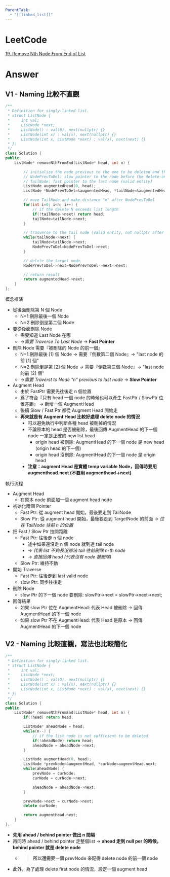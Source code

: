 ```yaml
---
ParentTask:
  - "[[linked_list]]"
---
```


# LeetCode
[19. Remove Nth Node From End of List](https://leetcode.com/problems/remove-nth-node-from-end-of-list/)

# Answer
## V1 - Naming 比較不直觀
```Cpp
/**
 * Definition for singly-linked list.
 * struct ListNode {
 *     int val;
 *     ListNode *next;
 *     ListNode() : val(0), next(nullptr) {}
 *     ListNode(int x) : val(x), next(nullptr) {}
 *     ListNode(int x, ListNode *next) : val(x), next(next) {}
 * };
 */
class Solution {
public:
    ListNode* removeNthFromEnd(ListNode* head, int n) {

        // initialize the node previous to the one to be deleted and the node on the tail
		// NodePrevToDel: slow pointer to the node before the delete-one
		// TailNode: fast pointer to the last node (valid entity)
        ListNode augmentedHead(0, head);
        ListNode *NodePrevToDel=&augmentedHead, *tailNode=&augmentedHead;

        // move TailNode and make distance "n" after NodePrevToDel
        for(int i=0; i<n; i++) {
            // if the delete N exceeds list length
            if(!tailNode->next) return head;
            tailNode=tailNode->next;
        }

        // trasverse to the tail node (valid entity, not nullptr after last node)
        while(tailNode->next) {
            tailNode=tailNode->next;
            NodePrevToDel=NodePrevToDel->next;
        }

        // delete the target node
        NodePrevToDel->next=NodePrevToDel->next->next;

        // return result
        return augmentedHead->next;
    }
};
```
概念推演
- 從後面刪除第 N 個 Node
	- N=1:刪除最後一個 Node
	- N=2:刪除倒是第二個 Node
- 要從後面刪除 Node
	- 需要知道 Last Node 在哪
	- ->*需要 Traverse To Last Node* -> **Fast Pointer**
- 刪除 Node 需要『被刪除的 Node 的前一個』
	- N=1:刪除最後 [1] 個 Node -> 需要『倒數第二個 Node』-> "last node 的前 [1] 個"
	- N=2:刪除倒是第 [2] 個 Node -> 需要『倒數第三個 Node』-> "last node 的前 [2] 個"
	- ->*需要 Traverst to Node "n" previous to last node* -> **Slow Pointer**
- Augment Head
	- 由於 FastPtr 需要先往後走 n 個位置
	- 爲了符合『只有 head 一個 node 的時候也可以產生 FastPtr / SlowPtr 位置差距』 -> 新增一個 AugmentHead
	- 後續 Slow / Fast Ptr 都從 Augment Head 開始走
	- **再來就是有 Augment Head 比較好處理 delete node 的情況**
		- 可以避免執行中判斷各種 head 被刪掉的情況
		- 不論原本的 head 是否被刪除，最後回傳 AugmentHead 的下一個 node 一定是正確的 new list head
			- origin head 被刪除: AugmentHead 的下一個 node 是 new head (origin head 的下一個)
			- origin head 沒刪除: AugmentHead 的下一個 node 是 origin head
		- **注意：augment Head 是實體 temp variable Node，回傳時要用 augmenthead.next (不要用 augmenthead->next)**

執行流程
- Augment Head
	- 在原本 node 前面加一個 augment head node
- 初始化兩個 Pointer
	- Fast Ptr: 從 augment head 開始，最後要走到 TailNode
	- Slow Ptr: 從 augment head 開始，最後要走到 TargetNode 的前面 -> *位在 TailNode 往前 n 的位置*
- 把 Fast / Slow Ptr 拉開距離
	- Fast Ptr: 往後走 n 個 node
		- 途中如果還沒走 n 個 node 就到達 tail node
		- -> *代表 list 不夠長沒辦法 tail 往前刪除 n-th node*
		- -> *直接回傳 head (代表沒有 node 被刪除)*
	- Slow Ptr: 維持不動
- 開始 Traverse
	- Fast Ptr: 往後走到 last valid node
	- slow Ptr: 同步往後走
- 刪除 Node
	- slow Ptr 的下一個 node 要刪除: slowPtr->next = slowPtr->next->next;
- 回傳結果
	- 如果 slow Ptr 位在 AugmentHead: 代表 Head 被刪除 -> 回傳 AugmentHead 的下一個 node
	- 如果 slow Ptr 不在 AugmentHead: 代表 Head 是原本 -> 回傳 AugmentHead 的下一個 node

## V2 - Naming 比較直觀，寫法也比較簡化
```Cpp
/**
 * Definition for singly-linked list.
 * struct ListNode {
 *     int val;
 *     ListNode *next;
 *     ListNode() : val(0), next(nullptr) {}
 *     ListNode(int x) : val(x), next(nullptr) {}
 *     ListNode(int x, ListNode *next) : val(x), next(next) {}
 * };
 */
class Solution {
public:
    ListNode* removeNthFromEnd(ListNode* head, int n) {
        if(!head) return head;

        ListNode* aheadNode = head;
        while(n--) {
            // if the list node is not sufficient to be deleted
            if(!aheadNode) return head;
            aheadNode = aheadNode->next;
        }

        ListNode augmentHead(0, head);
        ListNode *prevNode=&augmentHead, *curNode=augmentHead.next;
        while(aheadNode) {
            prevNode = curNode;
            curNode = curNode->next;

            aheadNode = aheadNode->next;
        }

        prevNode->next = curNode->next;
        delete curNode;

        return augmentHead.next;
    }
};
```
- **先用 ahead / behind pointer 做出 n 間隔**
- 再同時 ahead / behind pointer 走整個list -> **ahead 走到 null per 的時候，behind pointer 就是 delete node**
	- > **所以還需要一個 prevNode 來記得 delete node 的前一個 node**
- 此外，為了處理 delete first node 的情況，設定一個 augment head